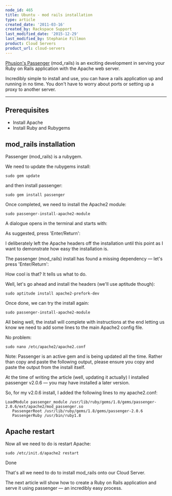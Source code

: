 ```yaml
---
node_id: 465
title: Ubuntu - mod rails installation
type: article
created_date: '2011-03-16'
created_by: Rackspace Support
last_modified_date: '2015-12-29'
last_modified_by: Stephanie Fillmon
product: Cloud Servers
product_url: cloud-servers
---
```


[Phusion's
Passenger](http://www.modrails.com/ "http://www.modrails.com/")
(mod\_rails) is an exciting development in serving your Ruby on Rails
application with the Apache web server.

Incredibly simple to install and use, you can have a rails application
up and running in no time. You don't have to worry about ports or
setting up a proxy to another server.

------------------------------------------------------------------------



<span class="mw-headline">Prerequisites </span>
-----------------------------------------------

-   Install Apache
-   Install Ruby and Rubygems



<span class="mw-headline">mod\_rails installation </span>
---------------------------------------------------------

Passenger (mod\_rails) is a rubygem.

We need to update the rubygems install:


    sudo gem update

and then install passenger:


    sudo gem install passenger

Once completed, we need to install the Apache2 module:


    sudo passenger-install-apache2-module

A dialogue opens in the terminal and starts with:

As suggested, press 'Enter/Return':

I deliberately left the Apache headers off the installation until this
point as I want to demonstrate how easy the installation is.

The passenger (mod\_rails) install has found a missing dependency &mdash;
let's press 'Enter/Return':

How cool is that? It tells us what to do.

Well, let's go ahead and install the headers (we'll use aptitude
though):


    sudo aptitude install apache2-prefork-dev

Once done, we can try the install again:


    sudo passenger-install-apache2-module

All being well, the install will complete with instructions at the end
letting us know we need to add some lines to the main Apache2 config
file.

No problem:


    sudo nano /etc/apache2/apache2.conf

Note: Passenger is an active gem and is being updated all the time.
Rather than copy and paste the following output, please ensure you copy
and paste the output from the install itself.

At the time of writing the article (well, updating it actually) I
installed passenger v2.0.6 &mdash; you may have installed a later version.

So, for my v2.0.6 install, I added the following lines to my
apache2.conf:


    LoadModule passenger_module /usr/lib/ruby/gems/1.8/gems/passenger-2.0.6/ext/apache2/mod_passenger.so
       PassengerRoot /usr/lib/ruby/gems/1.8/gems/passenger-2.0.6
       PassengerRuby /usr/bin/ruby1.8



<span class="mw-headline">Apache restart </span>
------------------------------------------------

Now all we need to do is restart Apache:


    sudo /etc/init.d/apache2 restart

Done

That's all we need to do to install mod\_rails onto our Cloud Server.

The next article will show how to create a Ruby on Rails application and
serve it using passenger &mdash; an incredibly easy process.

